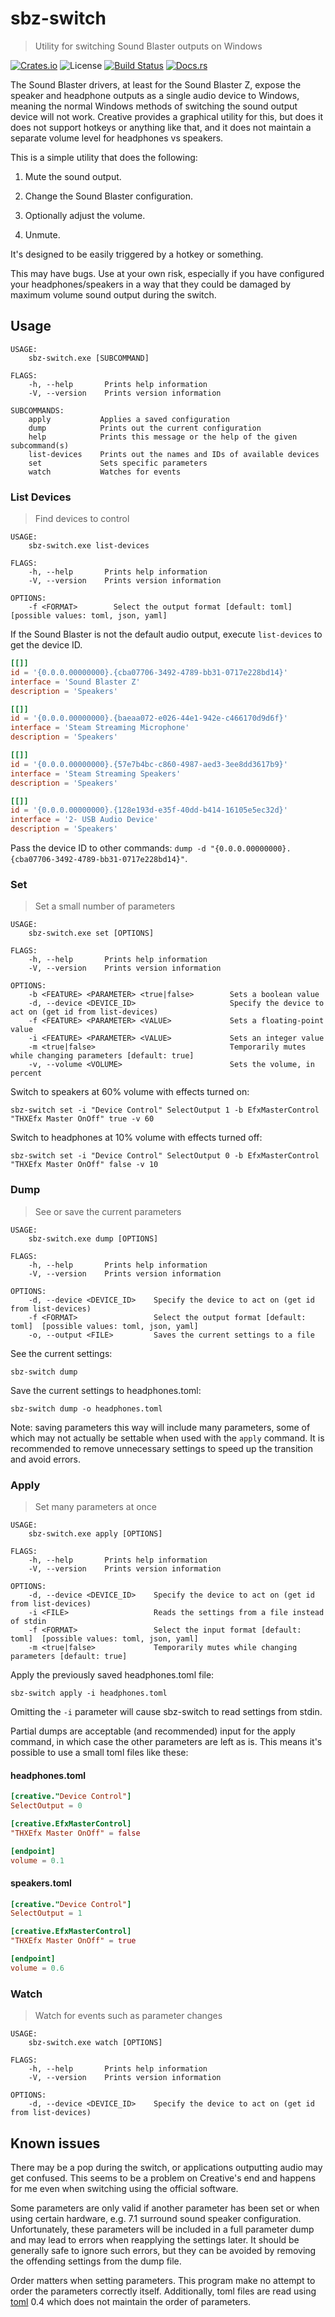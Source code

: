 # sbz-switch

> Utility for switching Sound Blaster outputs on Windows

[![Crates.io](https://img.shields.io/crates/v/sbz-switch.svg)](https://crates.io/crates/sbz-switch) ![License](https://img.shields.io/badge/license-MIT%2FApache--2.0-blue.svg) [![Build Status](https://github.com/mdonoughe/sbz-switch/actions/workflows/build.yml/badge.svg)](https://github.com/mdonoughe/sbz-switch/actions/workflows/build.yml) [![Docs.rs](https://docs.rs/sbz-switch/badge.svg)](https://docs.rs/sbz-switch)

The Sound Blaster drivers, at least for the Sound Blaster Z, expose the speaker and headphone outputs as a single audio device to Windows, meaning the normal Windows methods of switching the sound output device will not work. Creative provides a graphical utility for this, but does it does not support hotkeys or anything like that, and it does not maintain a separate volume level for headphones vs speakers.

This is a simple utility that does the following:

1. Mute the sound output.

2. Change the Sound Blaster configuration.

3. Optionally adjust the volume.

4. Unmute.

It's designed to be easily triggered by a hotkey or something.

This may have bugs. Use at your own risk, especially if you have configured your headphones/speakers in a way that they could be damaged by maximum volume sound output during the switch.

## Usage

```
USAGE:
    sbz-switch.exe [SUBCOMMAND]

FLAGS:
    -h, --help       Prints help information
    -V, --version    Prints version information

SUBCOMMANDS:
    apply           Applies a saved configuration
    dump            Prints out the current configuration
    help            Prints this message or the help of the given subcommand(s)
    list-devices    Prints out the names and IDs of available devices
    set             Sets specific parameters
    watch           Watches for events
```

### List Devices

> Find devices to control

```
USAGE:
    sbz-switch.exe list-devices

FLAGS:
    -h, --help       Prints help information
    -V, --version    Prints version information

OPTIONS:
    -f <FORMAT>        Select the output format [default: toml]  [possible values: toml, json, yaml]
```

If the Sound Blaster is not the default audio output, execute `list-devices` to get the device ID.

```toml
[[]]
id = '{0.0.0.00000000}.{cba07706-3492-4789-bb31-0717e228bd14}'
interface = 'Sound Blaster Z'
description = 'Speakers'

[[]]
id = '{0.0.0.00000000}.{baeaa072-e026-44e1-942e-c466170d9d6f}'
interface = 'Steam Streaming Microphone'
description = 'Speakers'

[[]]
id = '{0.0.0.00000000}.{57e7b4bc-c860-4987-aed3-3ee8dd3617b9}'
interface = 'Steam Streaming Speakers'
description = 'Speakers'

[[]]
id = '{0.0.0.00000000}.{128e193d-e35f-40dd-b414-16105e5ec32d}'
interface = '2- USB Audio Device'
description = 'Speakers'
```

Pass the device ID to other commands: `dump -d "{0.0.0.00000000}.{cba07706-3492-4789-bb31-0717e228bd14}"`.

### Set

> Set a small number of parameters

```
USAGE:
    sbz-switch.exe set [OPTIONS]

FLAGS:
    -h, --help       Prints help information
    -V, --version    Prints version information

OPTIONS:
    -b <FEATURE> <PARAMETER> <true|false>        Sets a boolean value
    -d, --device <DEVICE_ID>                     Specify the device to act on (get id from list-devices)
    -f <FEATURE> <PARAMETER> <VALUE>             Sets a floating-point value
    -i <FEATURE> <PARAMETER> <VALUE>             Sets an integer value
    -m <true|false>                              Temporarily mutes while changing parameters [default: true]
    -v, --volume <VOLUME>                        Sets the volume, in percent
```

Switch to speakers at 60% volume with effects turned on:

    sbz-switch set -i "Device Control" SelectOutput 1 -b EfxMasterControl "THXEfx Master OnOff" true -v 60

Switch to headphones at 10% volume with effects turned off:

    sbz-switch set -i "Device Control" SelectOutput 0 -b EfxMasterControl "THXEfx Master OnOff" false -v 10

### Dump

> See or save the current parameters

```
USAGE:
    sbz-switch.exe dump [OPTIONS]

FLAGS:
    -h, --help       Prints help information
    -V, --version    Prints version information

OPTIONS:
    -d, --device <DEVICE_ID>    Specify the device to act on (get id from list-devices)
    -f <FORMAT>                 Select the output format [default: toml]  [possible values: toml, json, yaml]
    -o, --output <FILE>         Saves the current settings to a file
```

See the current settings:

    sbz-switch dump

Save the current settings to headphones.toml:

    sbz-switch dump -o headphones.toml

Note: saving parameters this way will include many parameters, some of which may not actually be settable when used with the `apply` command. It is recommended to remove unnecessary settings to speed up the transition and avoid errors.

### Apply

> Set many parameters at once

```
USAGE:
    sbz-switch.exe apply [OPTIONS]

FLAGS:
    -h, --help       Prints help information
    -V, --version    Prints version information

OPTIONS:
    -d, --device <DEVICE_ID>    Specify the device to act on (get id from list-devices)
    -i <FILE>                   Reads the settings from a file instead of stdin
    -f <FORMAT>                 Select the input format [default: toml]  [possible values: toml, json, yaml]
    -m <true|false>             Temporarily mutes while changing parameters [default: true]
```

Apply the previously saved headphones.toml file:

    sbz-switch apply -i headphones.toml

Omitting the `-i` parameter will cause sbz-switch to read settings from stdin.

Partial dumps are acceptable (and recommended) input for the apply command, in which case the other parameters are left as is. This means it's possible to use a small toml files like these:

#### headphones.toml
```toml
[creative."Device Control"]
SelectOutput = 0

[creative.EfxMasterControl]
"THXEfx Master OnOff" = false

[endpoint]
volume = 0.1
```

#### speakers.toml
```toml
[creative."Device Control"]
SelectOutput = 1

[creative.EfxMasterControl]
"THXEfx Master OnOff" = true

[endpoint]
volume = 0.6
```

### Watch

> Watch for events such as parameter changes

```
USAGE:
    sbz-switch.exe watch [OPTIONS]

FLAGS:
    -h, --help       Prints help information
    -V, --version    Prints version information

OPTIONS:
    -d, --device <DEVICE_ID>    Specify the device to act on (get id from list-devices)
```

## Known issues

There may be a pop during the switch, or applications outputting audio may get confused. This seems to be a problem on Creative's end and happens for me even when switching using the official software.

Some parameters are only valid if another parameter has been set or when using certain hardware, e.g. 7.1 surround sound speaker configuration. Unfortunately, these parameters will be included in a full parameter dump and may lead to errors when reapplying the settings later. It should be generally safe to ignore such errors, but they can be avoided by removing the offending settings from the dump file.

Order matters when setting parameters. This program make no attempt to order the parameters correctly itself. Additionally, toml files are read using [toml](https://crates.io/crates/toml) 0.4 which does not maintain the order of parameters.

